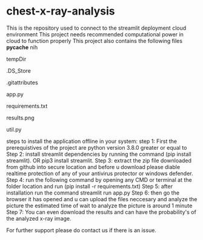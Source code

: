 # chest-x-ray-analysis
This is the repository used to connect to the streamlit deployment cloud environment
This project needs recommended computational power in cloud to function properly 
This project also contains the following files
__pycache__
nih

tempDir

.DS_Store

.gitattributes

app.py

requirements.txt

results.png

util.py

steps to install the application offline in your system:
step 1: First the prerequistives of the project are python version 3.8.0 greater or equal to
Step 2: install streamlit dependencies by running the command (pip install streamlit).
                            OR
         pip3 install streamlit.
Step 3: extract the zip file downloaded from github into secure location and before u download please diable realtime protection of any of your antivirus protector
or windows defender.
Step 4: run the following command by opening any CMD or terminal at the folder location and run (pip install -r requirements.txt)
Step 5: after installation run the command streamlit run app.py
Step 6: then go the browser it has opened and u can upload the files neccesary and analyze the picture the estimated time of wait to analyze the picture is around 1 minute
Step 7: You can even download the results and can have the probability's of the analyzed x-ray image.

For further support please do contact us if there is an issue.
